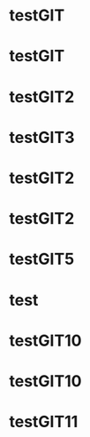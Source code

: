 # testGIT
# testGIT
# testGIT2
# testGIT3
# testGIT2
# testGIT2
# testGIT5
# test
# testGIT10
# testGIT10
# testGIT11
